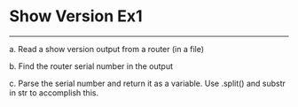 # Show Version Ex1
----------------

a. Read a show version output from a router (in a file)

b. Find the router serial number in the output

c. Parse the serial number and return it as a variable. Use .split() and substr in str to accomplish this.
